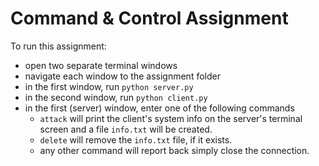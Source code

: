 # Command & Control Assignment

To run this assignment:

- open two separate terminal windows
- navigate each window to the assignment folder
- in the first window, run `python server.py`
- in the second window, run `python client.py`
- in the first (server) window, enter one of the following commands
    - `attack` will print the client's system info on the server's terminal screen and a file `info.txt` will be created.
    - `delete` will remove the `info.txt` file, if it exists.
    - any other command will report back simply close the connection.